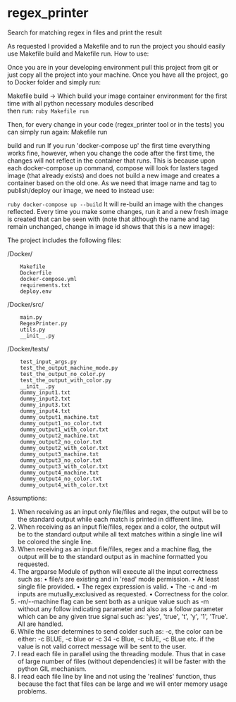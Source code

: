 # regex_printer
Search for matching regex in files and print the result

As requested I provided a Makefile and to run the project you should easily use Makefile build and Makefile run.
How to use:

Once you are in your developing environment pull this project from git or just copy all the project into your machine.
Once you have all the project, go to Docker folder and simply run:

Makefile build -> Which build your image container environment for the first time with all python necessary modules described  
then run:
        ```ruby Makefile run```

Then, for every change in your code (regex_printer tool or in the tests) you can simply run again:
        Makefile run

build and run
If you run 'docker-compose up' the first time everything works fine, however, when you change the code after the first time, the changes will not reflect in the container that runs. This is because upon each docker-compose up command, compose will look for lasters taged image (that already exists) and does not build a new image and creates a container based on the old one. As we need that image name and tag to publish/deploy our image, we need to instead use:

```ruby docker-compose up --build```
It will re-build an image with the changes reflected. Every time you make some changes, run it and a new fresh image is created that can be seen with (note that although the name and tag remain unchanged, change in image id shows that this is a new image):


The project includes the following files:

/Docker/

        Makefile
        Dockerfile
        docker-compose.yml
        requirements.txt
        deploy.env

/Docker/src/

        main.py
        RegexPrinter.py
        utils.py
        __init__.py


/Docker/tests/

        test_input_args.py
        test_the_output_machine_mode.py
        test_the_output_no_color.py
        test_the_output_with_color.py
        __init__.py
        dummy_input1.txt
        dummy_input2.txt
        dummy_input3.txt
        dummy_input4.txt
        dummy_output1_machine.txt
        dummy_output1_no_color.txt
        dummy_output1_with_color.txt
        dummy_output2_machine.txt
        dummy_output2_no_color.txt
        dummy_output2_with_color.txt
        dummy_output3_machine.txt
        dummy_output3_no_color.txt
        dummy_output3_with_color.txt
        dummy_output4_machine.txt
        dummy_output4_no_color.txt
        dummy_output4_with_color.txt


Assumptions:

1.	When receiving as an input only file/files and regex, the output will be to the standard output while each match is printed in different line.
2.	When receiving as an input file/files, regex and a color, the output will be to the standard output while all text matches within a single line will be colored the single line.
3.	When receiving as an input file/files, regex and a machine flag, the output will be to the standard output as in machine formatted you requested.
4.	The argparse Module of python will execute all the input correctness such as: 
•	file/s are existing and in 'read' mode permission.
•	At least single file provided.
•	The regex expression is valid.
•	The -c and -m inputs are mutually_exclusived as requested.
•	Correctness for the color.
5.	-m/--machine flag can be sent both as a unique value such as -m without any follow indicating parameter and also as a follow parameter which can be any given true signal such as: 'yes', 'true', 't', 'y', '1', 'True'. All are handled.
6.	While the user determines to send colder such as: -c, the color can be either: -c BLUE, -c blue or -c 34 -c Blue, -c blUE, -c BLue etc. if the value is not valid correct message will be sent to the user.
7.	I read each file in parallel using the threading module. Thus that in case of large number of files (without dependencies) it will be faster with the python GIL mechanism.
8.	I read each file line by line and not using the 'realines' function, thus because the fact that files can be large and we will enter memory usage problems.




